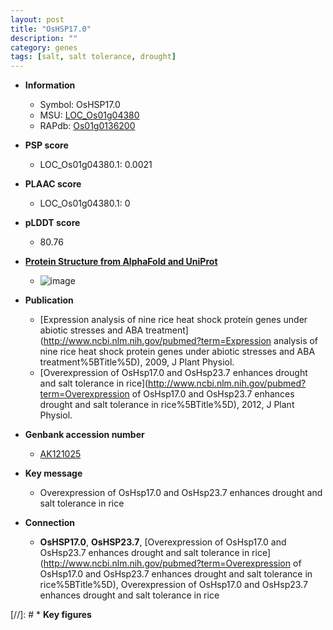 ```yaml
---
layout: post
title: "OsHSP17.0"
description: ""
category: genes
tags: [salt, salt tolerance, drought]
---
```


* **Information**  
    + Symbol: OsHSP17.0  
    + MSU: [LOC_Os01g04380](http://rice.plantbiology.msu.edu/cgi-bin/ORF_infopage.cgi?orf=LOC_Os01g04380)  
    + RAPdb: [Os01g0136200](http://rapdb.dna.affrc.go.jp/viewer/gbrowse_details/irgsp1?name=Os01g0136200)  

* **PSP score**  
    + LOC_Os01g04380.1: 0.0021 

* **PLAAC score**  
    + LOC_Os01g04380.1: 0 

* **pLDDT score**
    + 80.76

* **[Protein Structure from AlphaFold and UniProt](https://www.uniprot.org/uniprotkb/Q943E6/entry#structure)**
    + ![image](https://ricepsp.github.io/images/Q9/AF-Q943E6-F1.png)

* **Publication**  
    + [Expression analysis of nine rice heat shock protein genes under abiotic stresses and ABA treatment](http://www.ncbi.nlm.nih.gov/pubmed?term=Expression analysis of nine rice heat shock protein genes under abiotic stresses and ABA treatment%5BTitle%5D), 2009, J Plant Physiol.
    + [Overexpression of OsHsp17.0 and OsHsp23.7 enhances drought and salt tolerance in rice](http://www.ncbi.nlm.nih.gov/pubmed?term=Overexpression of OsHsp17.0 and OsHsp23.7 enhances drought and salt tolerance in rice%5BTitle%5D), 2012, J Plant Physiol.

* **Genbank accession number**  
    + [AK121025](http://www.ncbi.nlm.nih.gov/nuccore/AK121025)

* **Key message**  
    + Overexpression of OsHsp17.0 and OsHsp23.7 enhances drought and salt tolerance in rice

* **Connection**  
    + __OsHSP17.0__, __OsHSP23.7__, [Overexpression of OsHsp17.0 and OsHsp23.7 enhances drought and salt tolerance in rice](http://www.ncbi.nlm.nih.gov/pubmed?term=Overexpression of OsHsp17.0 and OsHsp23.7 enhances drought and salt tolerance in rice%5BTitle%5D), Overexpression of OsHsp17.0 and OsHsp23.7 enhances drought and salt tolerance in rice

[//]: # * **Key figures**  


